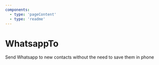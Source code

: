 ```yaml
---
components:
  - type: 'pageContent'
  - type: 'readme'
---
```

# WhatsappTo

Send Whatsapp to new contacts without the need to save them in phone